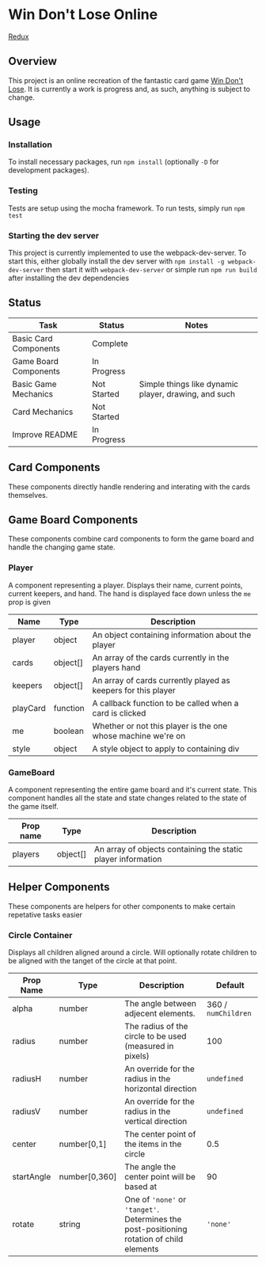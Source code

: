 # Win Don't Lose Online

[Redux](src/redux)

## Overview

This project is an online recreation of the fantastic card game
[Win Don't Lose](https://boardgamegeek.com/boardgame/101872/win-dont-lose). It is currently a work is progress and, as such, anything is subject to change.

## Usage

### Installation

To install necessary packages, run `npm install` (optionally `-D` for development packages).

### Testing

Tests are setup using the mocha framework. To run tests, simply run `npm test`

### Starting the dev server

This project is currently implemented to use the webpack-dev-server. To start this, either globally install the dev server with `npm install -g webpack-dev-server` then start it with `webpack-dev-server` or simple run `npm run build` after installing the dev dependencies

## Status

| Task                  | Status      | Notes                                                |
| --------------------- | ----------- | ---------------------------------------------------- |
| Basic Card Components | Complete    |
| Game Board Components | In Progress |
| Basic Game Mechanics  | Not Started | Simple things like dynamic player, drawing, and such |
| Card Mechanics        | Not Started |
| Improve README        | In Progress |

## Card Components

These components directly handle rendering and interating with the cards themselves.


## Game Board Components

These components combine card components to form the game board and handle the changing game state.

### Player

A component representing a player. Displays their name, current points, current keepers, and hand.
The hand is displayed face down unless the `me` prop is given

| Name     | Type     | Description                                                   |
| -------- | -------- | ------------------------------------------------------------- |
| player   | object   | An object containing information about the player             |
| cards    | object[] | An array of the cards currently in the players hand           |
| keepers  | object[] | An array of cards currently played as keepers for this player |
| playCard | function | A callback function to be called when a card is clicked       |
| me       | boolean  | Whether or not this player is the one whose machine we're on  |
| style    | object   | A style object to apply to containing div                     |

### GameBoard

A component representing the entire game board and it's current state.
This component handles all the state and state changes related to the state of the game itself.

| Prop name | Type     | Description                                                  |
| --------- | -------- | ------------------------------------------------------------ |
| players   | object[] | An array of objects containing the static player information |

## Helper Components

These components are helpers for other components to make certain repetative tasks easier

### Circle Container

Displays all children aligned around a circle.
Will optionally rotate children to be aligned with the tanget of the circle at that point.

| Prop Name  | Type          | Description                                                                               | Default             |
| ---------- | ------------- | ----------------------------------------------------------------------------------------- | ------------------- |
| alpha      | number        | The angle between adjecent elements.                                                      | 360 / `numChildren` |
| radius     | number        | The radius of the circle to be used (measured in pixels)                                  | 100                 |
| radiusH    | number        | An override for the radius in the horizontal direction                                    | `undefined`         |
| radiusV    | number        | An override for the radius in the vertical direction                                      | `undefined`         |
| center     | number[0,1]   | The center point of the items in the circle                                               | 0.5                 |
| startAngle | number[0,360] | The angle the center point will be based at                                               | 90                  |
| rotate     | string        | One of `'none'` or `'tanget'`. Determines the post-positioning rotation of child elements | `'none'`            |
